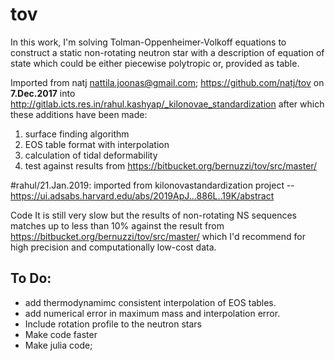 # tov

In this work, I'm solving Tolman-Oppenheimer-Volkoff equations to construct a static non-rotating neutron star with a description of equation of state which could be either piecewise polytropic or, provided as table. 

Imported from natj <nattila.joonas@gmail.com>; https://github.com/natj/tov on **7.Dec.2017** into http://gitlab.icts.res.in/rahul.kashyap/_kilonovae_standardization after which these additions have been made: 
1. surface finding algorithm
2. EOS table format with interpolation
3. calculation of tidal deformability 
4. test against results from https://bitbucket.org/bernuzzi/tov/src/master/ 

#rahul/21.Jan.2019: imported from kilonovastandardization project -- https://ui.adsabs.harvard.edu/abs/2019ApJ...886L..19K/abstract 

Code 
It is still very slow but the results of non-rotating NS sequences matches up to less than 10% against the result from https://bitbucket.org/bernuzzi/tov/src/master/ which I'd recommend for high precision and computationally low-cost data. 
## To Do:
* add thermodynamimc consistent interpolation of EOS tables. 
* add numerical error in maximum mass and interpolation error. 
* Include rotation profile to the neutron stars
* Make code faster
* Make julia code; 
